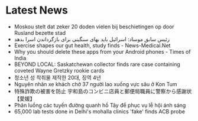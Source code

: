 # Latest News
-  Moskou stelt dat zeker 20 doden vielen bij beschietingen op door Rusland bezette stad
-  رئیس سابق موساد: اسرائیل باید بهای سنگینی برای بازگرداندن اسرا بدهد
-  Exercise shapes our gut health, study finds - News-Medical.Net
-  Why you should delete these apps from your Android phones - Times of India
-  BEYOND LOCAL: Saskatchewan collector finds rare case containing coveted Wayne Gretzky rookie cards
-  청소년 성 착취물 제작한 20대, 징역 4년
-  Nguyên nhân xe khách chở 37 người lao xuống vực sâu ở Kon Tum
-  特殊詐欺の被害を防止 宇和島のコンビニ店員と郵便局職員に警察から感謝状【愛媛】
-  Phân luồng các tuyến đường quanh hồ Tây để phục vụ lễ hội ánh sáng
-  65,000 lab tests done in Delhi's mohalla clinics 'fake' finds ACB probe
